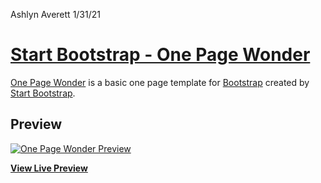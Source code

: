 Ashlyn Averett 1/31/21


# [Start Bootstrap - One Page Wonder](https://startbootstrap.com/theme/one-page-wonder/)

[One Page Wonder](https://startbootstrap.com/theme/one-page-wonder/) is a basic one page template for [Bootstrap](https://getbootstrap.com/) created by [Start Bootstrap](https://startbootstrap.com/).

## Preview

[![One Page Wonder Preview](https://assets.startbootstrap.com/img/screenshots/themes/one-page-wonder.png)](https://startbootstrap.github.io/startbootstrap-one-page-wonder/)

**[View Live Preview](https://startbootstrap.github.io/startbootstrap-one-page-wonder/)**

